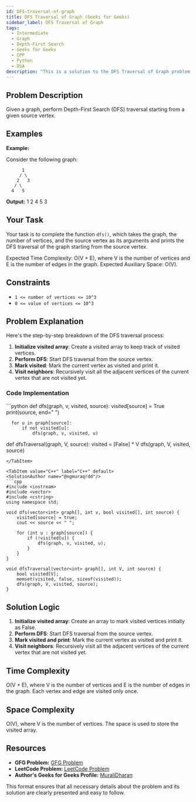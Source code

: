 ```yaml
---
id: DFS-traversal-of-graph
title: DFS Traversal of Graph (Geeks for Geeks)
sidebar_label: DFS Traversal of Graph
tags:
  - Intermediate
  - Graph
  - Depth-First Search
  - Geeks for Geeks
  - CPP
  - Python
  - DSA
description: "This is a solution to the DFS Traversal of Graph problem on Geeks for Geeks."
---
```


## Problem Description

Given a graph, perform Depth-First Search (DFS) traversal starting from a given source vertex.

## Examples

**Example:**

Consider the following graph:

```
      1
     / \
    2   3
   / \
  4   5
```

**Output:** 1 2 4 5 3

## Your Task

Your task is to complete the function `dfs()`, which takes the graph, the number of vertices, and the source vertex as its arguments and prints the DFS traversal of the graph starting from the source vertex.

Expected Time Complexity: O(V + E), where V is the number of vertices and E is the number of edges in the graph.
Expected Auxiliary Space: O(V).

## Constraints

- `1 <= number of vertices <= 10^3`
- `0 <= value of vertices <= 10^3`

## Problem Explanation

Here's the step-by-step breakdown of the DFS traversal process:

1. **Initialize visited array**: Create a visited array to keep track of visited vertices.
2. **Perform DFS**: Start DFS traversal from the source vertex.
3. **Mark visited**: Mark the current vertex as visited and print it.
4. **Visit neighbors**: Recursively visit all the adjacent vertices of the current vertex that are not visited yet.

### Code Implementation

<Tabs>
  <TabItem value="Python" label="Python" default>
  <SolutionAuthor name="@ngmuraqrdd"/>
  ```python
  def dfs(graph, v, visited, source):
      visited[source] = True
      print(source, end=" ")

      for u in graph[source]:
          if not visited[u]:
              dfs(graph, v, visited, u)
  
  def dfsTraversal(graph, V, source):
      visited = [False] * V
      dfs(graph, V, visited, source)
  ```
  </TabItem>

  <TabItem value="C++" label="C++" default>
  <SolutionAuthor name="@ngmuraqrdd"/>
  ```cpp
  #include <iostream>
  #include <vector>
  #include <cstring>
  using namespace std;

  void dfs(vector<int> graph[], int v, bool visited[], int source) {
      visited[source] = true;
      cout << source << " ";

      for (int u : graph[source]) {
          if (!visited[u]) {
              dfs(graph, v, visited, u);
          }
      }
  }

  void dfsTraversal(vector<int> graph[], int V, int source) {
      bool visited[V];
      memset(visited, false, sizeof(visited));
      dfs(graph, V, visited, source);
  }
  ```
  </TabItem>
</Tabs>

## Solution Logic

1. **Initialize visited array**: Create an array to mark visited vertices initially as False.
2. **Perform DFS**: Start DFS traversal from the source vertex.
3. **Mark visited and print**: Mark the current vertex as visited and print it.
4. **Visit neighbors**: Recursively visit all the adjacent vertices of the current vertex that are not visited yet.

## Time Complexity

O(V + E), where V is the number of vertices and E is the number of edges in the graph. Each vertex and edge are visited only once.

## Space Complexity

O(V), where V is the number of vertices. The space is used to store the visited array.

## Resources

- **GFG Problem:** [GFG Problem](https://www.geeksforgeeks.org/depth-first-search-or-dfs-for-a-graph/)
- **LeetCode Problem:** [LeetCode Problem](https://leetcode.com/problems/number-of-connected-components-in-an-undirected-graph/)
- **Author's Geeks for Geeks Profile:** [MuraliDharan](https://www.geeksforgeeks.org/user/ngmuraqrdd/)

This format ensures that all necessary details about the problem and its solution are clearly presented and easy to follow.